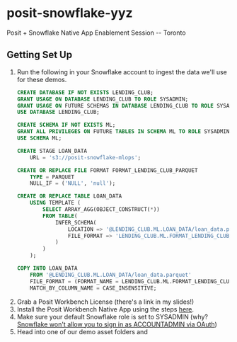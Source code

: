 # posit-snowflake-yyz
Posit + Snowflake Native App Enablement Session -- Toronto

## Getting Set Up

1. Run the following in your Snowflake account to ingest the data we'll use for these demos.
    ```sql
    CREATE DATABASE IF NOT EXISTS LENDING_CLUB;
    GRANT USAGE ON DATABASE LENDING_CLUB TO ROLE SYSADMIN;
    GRANT USAGE ON FUTURE SCHEMAS IN DATABASE LENDING_CLUB TO ROLE SYSADMIN;
    USE DATABASE LENDING_CLUB;
    
    CREATE SCHEMA IF NOT EXISTS ML;
    GRANT ALL PRIVILEGES ON FUTURE TABLES IN SCHEMA ML TO ROLE SYSADMIN;
    USE SCHEMA ML;

    CREATE STAGE LOAN_DATA
        URL = 's3://posit-snowflake-mlops';

    CREATE OR REPLACE FILE FORMAT FORMAT_LENDING_CLUB_PARQUET
        TYPE = PARQUET
        NULL_IF = ('NULL', 'null');

    CREATE OR REPLACE TABLE LOAN_DATA
        USING TEMPLATE (
            SELECT ARRAY_AGG(OBJECT_CONSTRUCT(*))
            FROM TABLE(
                INFER_SCHEMA(
                    LOCATION => '@LENDING_CLUB.ML.LOAN_DATA/loan_data.parquet',
                    FILE_FORMAT => 'LENDING_CLUB.ML.FORMAT_LENDING_CLUB_PARQUET'
                )
            )
        );

    COPY INTO LOAN_DATA
        FROM '@LENDING_CLUB.ML.LOAN_DATA/loan_data.parquet'
        FILE_FORMAT = (FORMAT_NAME = LENDING_CLUB.ML.FORMAT_LENDING_CLUB_PARQUET)
        MATCH_BY_COLUMN_NAME = CASE_INSENSITIVE;
    ```
2. Grab a Posit Workbench License (there's a link in my slides!)
3. Install the Posit Workbench Native App using the steps [here](https://docs.posit.co/ide/server-pro/2024.08.0/integration/snowflake/native-app/install.html).
4. Make sure your default Snowflake role is set to SYSADMIN (why? [Snowflake won't allow you to sign in as ACCOUNTADMIN via OAuth](https://docs.snowflake.com/en/user-guide/oauth-custom#blocking-specific-roles-from-using-the-integration))
5. Head into one of our demo asset folders and 
